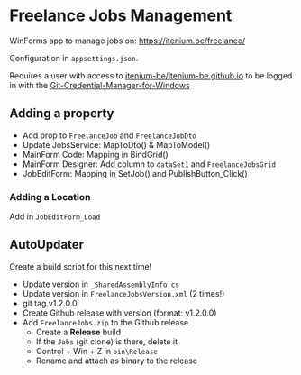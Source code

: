 Freelance Jobs Management
=========================

WinForms app to manage jobs on: https://itenium.be/freelance/

Configuration in `appsettings.json`.

Requires a user with access to [itenium-be/itenium-be.github.io](https://github.com/itenium-be/itenium-be.github.io)
to be logged in with the [Git-Credential-Manager-for-Windows](https://github.com/Microsoft/Git-Credential-Manager-for-Windows)

Adding a property
-----------------

- Add prop to `FreelanceJob` and `FreelanceJobDto`
- Update JobsService: MapToDto() & MapToModel()
- MainForm Code: Mapping in BindGrid()
- MainForm Designer: Add column to `dataSet1` and `FreelanceJobsGrid`
- JobEditForm: Mapping in SetJob() and PublishButton_Click()


### Adding a Location

Add in `JobEditForm_Load`

AutoUpdater
-----------

Create a build script for this next time!

- Update version in `_SharedAssemblyInfo.cs`
- Update version in `FreelanceJobsVersion.xml` (2 times!)
- git tag v1.2.0.0
- Create Github release with version (format: v1.2.0.0)
- Add `FreelanceJobs.zip` to the Github release.
	- Create a **Release** build
	- If the `Jobs` (git clone) is there, delete it
	- Control + Win + Z in `bin\Release`
	- Rename and attach as binary to the release
